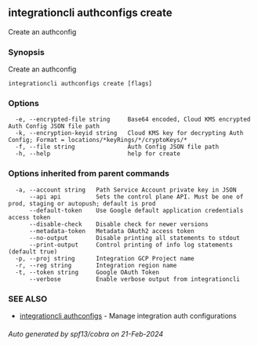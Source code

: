 ## integrationcli authconfigs create

Create an authconfig

### Synopsis

Create an authconfig

```
integrationcli authconfigs create [flags]
```

### Options

```
  -e, --encrypted-file string     Base64 encoded, Cloud KMS encrypted Auth Config JSON file path
  -k, --encryption-keyid string   Cloud KMS key for decrypting Auth Config; Format = locations/*keyRings/*/cryptoKeys/*
  -f, --file string               Auth Config JSON file path
  -h, --help                      help for create
```

### Options inherited from parent commands

```
  -a, --account string   Path Service Account private key in JSON
      --api api          Sets the control plane API. Must be one of prod, staging or autopush; default is prod
      --default-token    Use Google default application credentials access token
      --disable-check    Disable check for newer versions
      --metadata-token   Metadata OAuth2 access token
      --no-output        Disable printing all statements to stdout
      --print-output     Control printing of info log statements (default true)
  -p, --proj string      Integration GCP Project name
  -r, --reg string       Integration region name
  -t, --token string     Google OAuth Token
      --verbose          Enable verbose output from integrationcli
```

### SEE ALSO

* [integrationcli authconfigs](integrationcli_authconfigs.md)	 - Manage integration auth configurations

###### Auto generated by spf13/cobra on 21-Feb-2024

